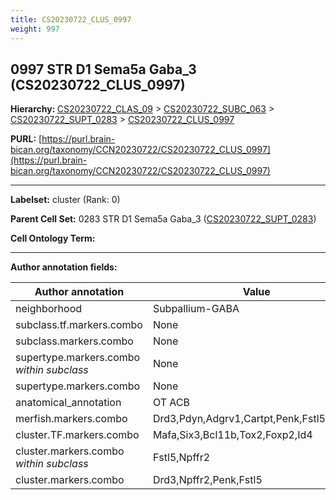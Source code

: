 ```yaml
---
title: CS20230722_CLUS_0997
weight: 997
---
```

## 0997 STR D1 Sema5a Gaba_3 (CS20230722_CLUS_0997)
<b>Hierarchy: </b>
[CS20230722_CLAS_09](../CS20230722_CLAS_09) >
[CS20230722_SUBC_063](../CS20230722_SUBC_063) >
[CS20230722_SUPT_0283](../CS20230722_SUPT_0283) >
[CS20230722_CLUS_0997](../CS20230722_CLUS_0997)

**PURL:** [https://purl.brain-bican.org/taxonomy/CCN20230722/CS20230722_CLUS_0997](https://purl.brain-bican.org/taxonomy/CCN20230722/CS20230722_CLUS_0997)

---


**Labelset:** cluster (Rank: 0)

**Parent Cell Set:** 0283 STR D1 Sema5a Gaba_3 ([CS20230722_SUPT_0283](../CS20230722_SUPT_0283))



**Cell Ontology Term:** 

[MARKER GENES.]: #


---

[TRANSFERRED ANNOTATIONS.]: #


[AUTHOR ANNOTATION FIELDS.]: #


**Author annotation fields:**

| Author annotation | Value |
|-------------------|-------|
|neighborhood|Subpallium-GABA|
|subclass.tf.markers.combo|None|
|subclass.markers.combo|None|
|supertype.markers.combo _within subclass_|None|
|supertype.markers.combo|None|
|anatomical_annotation|OT ACB|
|merfish.markers.combo|Drd3,Pdyn,Adgrv1,Cartpt,Penk,Fstl5,Shisa6|
|cluster.TF.markers.combo|Mafa,Six3,Bcl11b,Tox2,Foxp2,Id4|
|cluster.markers.combo _within subclass_|Fstl5,Npffr2|
|cluster.markers.combo|Drd3,Npffr2,Penk,Fstl5|
